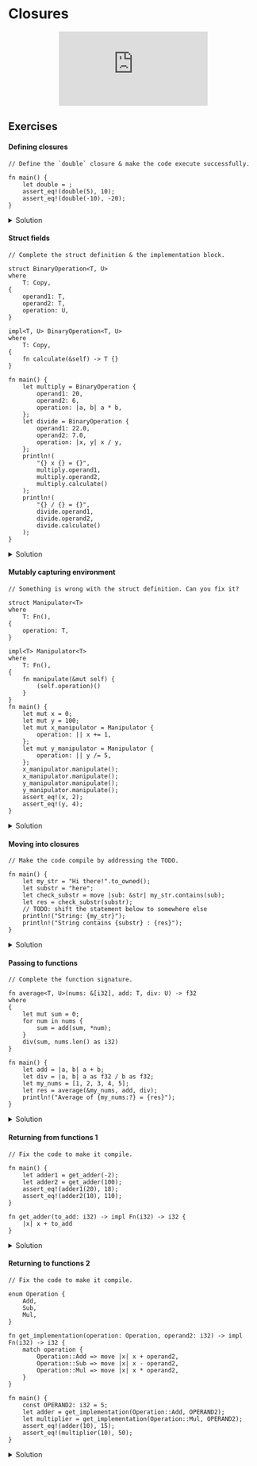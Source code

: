 # Closures

<div style="display: flex; justify-content: center;">
    <iframe class="youtube-video" src="https://www.youtube.com/embed/kZXJvLfjUS4?si=5aCXoONkVay2dqWH&amp;start=30" title="YouTube video player" frameborder="0" allow="accelerometer; autoplay; clipboard-write; encrypted-media; gyroscope; picture-in-picture; web-share" allowfullscreen></iframe>
</div>

## Exercises

#### Defining closures

```rust,editable,compile_fail
// Define the `double` closure & make the code execute successfully.

fn main() {
    let double = ;
    assert_eq!(double(5), 10);
    assert_eq!(double(-10), -20);
}
```

<details>
  <summary>Solution</summary>
  
  ```rust
fn main() {
    let double = |x| 2*x;
    assert_eq!(double(5), 10);
    assert_eq!(double(-10), -20);
}
  ```
</details>

#### Struct fields


```rust,editable,compile_fail
// Complete the struct definition & the implementation block.

struct BinaryOperation<T, U>
where
    T: Copy,
{
    operand1: T,
    operand2: T,
    operation: U,
}

impl<T, U> BinaryOperation<T, U>
where
    T: Copy,
{
    fn calculate(&self) -> T {}
}

fn main() {
    let multiply = BinaryOperation {
        operand1: 20,
        operand2: 6,
        operation: |a, b| a * b,
    };
    let divide = BinaryOperation {
        operand1: 22.0,
        operand2: 7.0,
        operation: |x, y| x / y,
    };
    println!(
        "{} x {} = {}",
        multiply.operand1,
        multiply.operand2,
        multiply.calculate()
    );
    println!(
        "{} / {} = {}",
        divide.operand1,
        divide.operand2,
        divide.calculate()
    );
}
```

<details>
  <summary>Solution</summary>
  
  ```rust
struct BinaryOperation<T, U>
where
    T: Copy,
    U: Fn(T, T) -> T
{
    operand1: T,
    operand2: T,
    operation: U,
}

impl<T, U> BinaryOperation<T, U>
where
    T: Copy,
    U: Fn(T, T) -> T
{
    fn calculate(&self) -> T {
        (self.operation)(self.operand1, self.operand2)
    }
}

fn main() {
    let multiply = BinaryOperation {
        operand1: 20,
        operand2: 6,
        operation: |a, b| a * b,
    };
    let divide = BinaryOperation {
        operand1: 22.0,
        operand2: 7.0,
        operation: |x, y| x / y,
    };
    println!(
        "{} x {} = {}",
        multiply.operand1,
        multiply.operand2,
        multiply.calculate()
    );
    println!(
        "{} / {} = {}",
        divide.operand1,
        divide.operand2,
        divide.calculate()
    );
}
  ```
</details>

#### Mutably capturing environment


```rust,editable,compile_fail
// Something is wrong with the struct definition. Can you fix it?

struct Manipulator<T>
where
    T: Fn(),
{
    operation: T,
}

impl<T> Manipulator<T>
where
    T: Fn(),
{
    fn manipulate(&mut self) {
        (self.operation)()
    }
}
fn main() {
    let mut x = 0;
    let mut y = 100;
    let mut x_manipulator = Manipulator {
        operation: || x += 1,
    };
    let mut y_manipulator = Manipulator {
        operation: || y /= 5,
    };
    x_manipulator.manipulate();
    x_manipulator.manipulate();
    y_manipulator.manipulate();
    y_manipulator.manipulate();
    assert_eq!(x, 2);
    assert_eq!(y, 4);
}
```

<details>
  <summary>Solution</summary>
  
  ```rust
struct Manipulator<T>
where
    T: FnMut(),
{
    operation: T,
}

impl<T> Manipulator<T>
where
    T: FnMut(),
{
    fn manipulate(&mut self) {
        (self.operation)()
    }
}
fn main() {
    let mut x = 0;
    let mut y = 100;
    let mut x_manipulator = Manipulator {
        operation: || x += 1,
    };
    let mut y_manipulator = Manipulator {
        operation: || y /= 5,
    };
    x_manipulator.manipulate();
    x_manipulator.manipulate();
    y_manipulator.manipulate();
    y_manipulator.manipulate();
    assert_eq!(x, 2);
    assert_eq!(y, 4);
}
  ```
</details>

#### Moving into closures


```rust,editable,compile_fail
// Make the code compile by addressing the TODO.

fn main() {
    let my_str = "Hi there!".to_owned();
    let substr = "here";
    let check_substr = move |sub: &str| my_str.contains(sub);
    let res = check_substr(substr);
    // TODO: shift the statement below to somewhere else
    println!("String: {my_str}");
    println!("String contains {substr} : {res}");
}
```

<details>
  <summary>Solution</summary>
  
  ```rust
fn main() {
    let my_str = "Hi there!".to_owned();
    let substr = "here";
    println!("String: {my_str}");
    let check_substr = move |sub: &str| my_str.contains(sub);
    let res = check_substr(substr);
    println!("String contains {substr} : {res}");
}
  ```
</details>

#### Passing to functions


```rust,editable,compile_fail
// Complete the function signature.

fn average<T, U>(nums: &[i32], add: T, div: U) -> f32
where
{
    let mut sum = 0;
    for num in nums {
        sum = add(sum, *num);
    }
    div(sum, nums.len() as i32)
}

fn main() {
    let add = |a, b| a + b;
    let div = |a, b| a as f32 / b as f32;
    let my_nums = [1, 2, 3, 4, 5];
    let res = average(&my_nums, add, div);
    println!("Average of {my_nums:?} = {res}");
}
```

<details>
  <summary>Solution</summary>
  
  ```rust
fn average<T, U>(nums: &[i32], add: T, div: U) -> f32
where T: Fn(i32, i32) -> i32,
      U: Fn(i32, i32) -> f32,
{
    let mut sum = 0;
    for num in nums {
        sum = add(sum, *num);
    }
    div(sum, nums.len() as i32)
}

fn main() {
    let add = |a, b| a + b;
    let div = |a, b| a as f32 / b as f32;
    let my_nums = [1, 2, 3, 4, 5];
    let res = average(&my_nums, add, div);
    println!("Average of {my_nums:?} = {res}");
}
  ```
</details>

#### Returning from functions 1


```rust,editable,compile_fail
// Fix the code to make it compile.

fn main() {
    let adder1 = get_adder(-2);
    let adder2 = get_adder(100);
    assert_eq!(adder1(20), 18);
    assert_eq!(adder2(10), 110);
}

fn get_adder(to_add: i32) -> impl Fn(i32) -> i32 {
    |x| x + to_add
}
```

<details>
  <summary>Solution</summary>
  
  ```rust
fn main() {
    let adder1 = get_adder(-2);
    let adder2 = get_adder(100);
    assert_eq!(adder1(20), 18);
    assert_eq!(adder2(10), 110);
}

fn get_adder(to_add: i32) -> impl Fn(i32) -> i32 {
    move |x| x + to_add
}
  ```
</details>

#### Returning to functions 2


```rust,editable,compile_fail
// Fix the code to make it compile.

enum Operation {
    Add,
    Sub,
    Mul,
}

fn get_implementation(operation: Operation, operand2: i32) -> impl Fn(i32) -> i32 {
    match operation {
        Operation::Add => move |x| x + operand2,
        Operation::Sub => move |x| x - operand2,
        Operation::Mul => move |x| x * operand2,
    }
}

fn main() {
    const OPERAND2: i32 = 5;
    let adder = get_implementation(Operation::Add, OPERAND2);
    let multiplier = get_implementation(Operation::Mul, OPERAND2);
    assert_eq!(adder(10), 15);
    assert_eq!(multiplier(10), 50);
}
```

<details>
  <summary>Solution</summary>
  
  ```rust
enum Operation {
    Add,
    Sub,
    Mul,
}

fn get_implementation(operation: Operation, operand2: i32) -> Box<dyn Fn(i32) -> i32> {
    match operation {
        Operation::Add => Box::new(move |x| x + operand2),
        Operation::Sub => Box::new(move |x| x - operand2),
        Operation::Mul => Box::new(move |x| x * operand2),
    }
}

fn main() {
    const OPERAND2: i32 = 5;
    let adder = get_implementation(Operation::Add, OPERAND2);
    let multiplier = get_implementation(Operation::Mul, OPERAND2);
    assert_eq!(adder(10), 15);
    assert_eq!(multiplier(10), 50);
}
  ```
</details>
